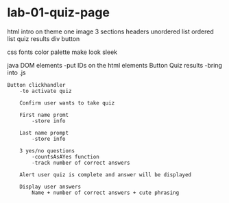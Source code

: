 # lab-01-quiz-page

html
    intro on theme
    one image
    3 sections
    headers
    unordered list
    ordered list
    quiz results div
    button

css
    fonts
    color palette
    make look sleek

java
    DOM elements
        -put IDs on the html elements
            Button
            Quiz results
        -bring into .js

    Button clickhandler
        -to activate quiz

        Confirm user wants to take quiz

        First name promt
            -store info

        Last name prompt
            -store info

        3 yes/no questions
            -countsAsAYes function
            -track number of correct answers

        Alert user quiz is complete and answer will be displayed

        Display user answers
            Name + number of correct answers + cute phrasing
    